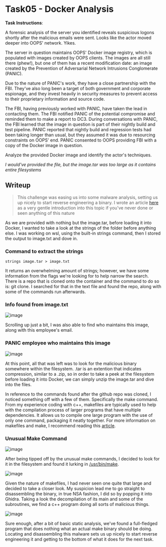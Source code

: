 # Task05 - Docker Analysis

**Task Instructions**:

A forensic analysis of the server you identified reveals suspicious logons shortly after the malicious emails were sent. Looks like the actor moved deeper into OOPS' network. Yikes.

The server in question maintains OOPS' Docker image registry, which is populated with images created by OOPS clients. The images are all still there (phew!), but one of them has a recent modification date: an image created by the Prevention of Adversarial Network Intrusions Conglomerate (PANIC).

Due to the nature of PANIC's work, they have a close partnership with the FBI. They've also long been a target of both government and corporate espionage, and they invest heavily in security measures to prevent access to their proprietary information and source code.

The FBI, having previously worked with PANIC, have taken the lead in contacting them. The FBI notified PANIC of the potential compromise and reminded them to make a report to DC3. During conversations with PANIC, the FBI learned that the image in question is part of their nightly build and test pipeline. PANIC reported that nightly build and regression tests had been taking longer than usual, but they assumed it was due to resourcing constraints on OOPS' end. PANIC consented to OOPS providing FBI with a copy of the Docker image in question.

Analyze the provided Docker image and identify the actor's techniques.

*I would've provided the file, but the image.tar was too large as it contains entire filesystems*

## Writeup

> This challenge was easing us into some malware analysis, setting us up nicely to start reverse engineering a binary. I wrote an article [here] as a very gentle introduction  into this topic if you've never done or seen anything of this nature

As we are provided with nothing but the image.tar, before loading it into Docker, I wanted to take a look at the strings of the folder before anything else. I was working on wsl, using the built-in strings command, then I stored the output to image.txt and dove in.

### Command to extract the strings
```
strings image.tar > image.txt
```

It returns an overwhelming amount of strings; however, we have some information from the flags we're looking for to help narrow the search. There is a repo that is cloned onto the container and the command to do so is: git clone. I searched for that in the text file and found the repo, along with some of the commands run afterwards.

### Info found from image.txt
![image](https://user-images.githubusercontent.com/66766340/146481906-ee273079-7d06-4e77-beb8-6c1961c7aa63.png)

Scrolling up just a bit, I was also able to find who maintains this image, along with this employee's email.

### PANIC employee who maintains this image
![image](https://user-images.githubusercontent.com/66766340/146482069-c59e5eed-36e6-4a43-9182-662528cfb189.png)

At this point, all that was left was to look for the malicious binary somewhere within the filesystem. .tar is an extention that indicates compression, similar to a .zip, so in order to take a peek at the filesystem before loading it into Docker, we can simply unzip the image.tar and dive into the files.

In reference to the commands found after the github repo was cloned, I noticed something off with a few of them. Specifically the make command. From my experience coding with c++, makefiles are typically used to help with the compilation process of larger programs that have multiple dependencies. It allows us to compile one large program with the use of only one command, packaging it neatly together. For more information on makefiles and make, I recommend reading this [article].

### Unusual Make Command
![image](https://user-images.githubusercontent.com/66766340/146482533-498dfaca-7d10-41e8-b573-3512deb0936d.png)

After being tipped off by the unusual make commands, I decided to look for it in the filesystem and found it lurking in [/usr/bin/make].

![image](https://user-images.githubusercontent.com/66766340/146482842-f4b2a99b-ac1f-451c-a1ff-29739c199c82.png)

Given the nature of makefiles, I had never seen one quite that large and decided to take a closer look. My suspicion lead me to go straight to disassembling the binary, in true NSA fashion, I did so by popping it into Ghidra. Taking a look the decompilation of its main and some of the subroutines, we find a c++ program doing all sorts of malicious things.

![image](https://user-images.githubusercontent.com/66766340/146483267-accba269-7ff3-47c5-8da6-6732a5829c8f.png)

Sure enough, after a bit of basic static analysis, we've found a full-fledged program that does nothing what an actual make binary should be doing. Locating and disassembling this malware sets us up nicely to start reverse engineering it and getting to the bottom of what it does for the next task. 

[here]: https://gabertan-colton.medium.com/practical-malware-analysis-basic-static-techniques-8897bd21b9e6
[article]: https://makefiletutorial.com/
[Ghidra]: https://ghidra-sre.org/
[/usr/bin/make]: https://github.com/colton-gabertan/NSACodeBreaker2021/blob/task05/make
